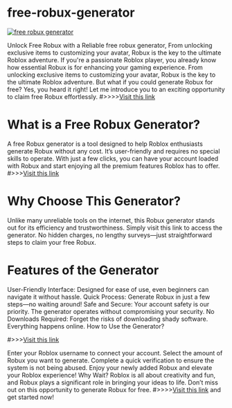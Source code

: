# free-robux-generator
[![free robux generator](https://github.com/user-attachments/assets/2812792a-ef73-4705-a574-e9632714a609)](https://free.sroffers24.com/all-giftcard/)

Unlock Free Robux with a Reliable free robux generator,  From unlocking exclusive items to customizing your avatar, Robux is the key to the ultimate Roblox adventure. 
If you're a passionate Roblox player, you already know how essential Robux is for enhancing your gaming experience. From unlocking exclusive items to customizing your avatar, Robux is the key to the ultimate Roblox adventure. But what if you could generate Robux for free? Yes, you heard it right! Let me introduce you to an exciting opportunity to claim free Robux effortlessly.
#>>>>[Visit this link](https://free.sroffers24.com/all-giftcard/) 
# What is a Free Robux Generator?
A free Robux generator is a tool designed to help Roblox enthusiasts generate Robux without any cost. It’s user-friendly and requires no special skills to operate. With just a few clicks, you can have your account loaded with Robux and start enjoying all the premium features Roblox has to offer. #>>>[Visit this link](https://free.sroffers24.com/all-giftcard/)

# Why Choose This Generator?
Unlike many unreliable tools on the internet, this Robux generator stands out for its efficiency and trustworthiness. Simply visit this link to access the generator. No hidden charges, no lengthy surveys—just straightforward steps to claim your free Robux.

# Features of the Generator
User-Friendly Interface: Designed for ease of use, even beginners can navigate it without hassle.
Quick Process: Generate Robux in just a few steps—no waiting around!
Safe and Secure: Your account safety is our priority. The generator operates without compromising your security.
No Downloads Required: Forget the risks of downloading shady software. Everything happens online.
How to Use the Generator?

#>>>[Visit this link](https://free.sroffers24.com/all-giftcard/)

Enter your Roblox username to connect your account.
Select the amount of Robux you want to generate.
Complete a quick verification to ensure the system is not being abused.
Enjoy your newly added Robux and elevate your Roblox experience!
Why Wait?
Roblox is all about creativity and fun, and Robux plays a significant role in bringing your ideas to life. Don’t miss out on this opportunity to generate Robux for free. 
#>>>>[Visit this link](https://free.sroffers24.com/all-giftcard/) and get started now!

